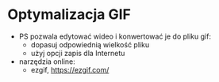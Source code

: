 # Optymalizacja GIF

- PS pozwala edytować wideo i konwertować je do pliku gif:
    - dopasuj odpowiednią wielkość pliku
    - użyj opcji zapis dla Internetu
- narzędzia online:
    - ezgif, https://ezgif.com/